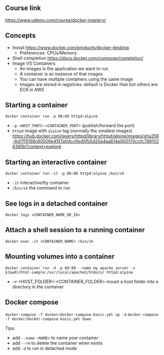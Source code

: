 ## Course link
https://www.udemy.com/course/docker-mastery/

## Concepts
- Install https://www.docker.com/products/docker-desktop
  - Preferences: CPUs/Memory
- Shell completion https://docs.docker.com/compose/completion/
- Image VS Containers
  - An images is the application we want to run
  - A container is an instance of that images
  - You can have multiple containers using the same image
  - Images are stored in registries: default is Docker Hub but others are ECR in AWS

## Starting a container
`docker container run -p 80:80 httpd:alpine`
 - `-p <HOST_PORT>:<CONTAINER_PORT>` (publish/forward the port)
 - `httpd` image with `alpine` tag (normally the smallest images) https://hub.docker.com/layers/httpd/library/httpd/alpine/images/sha256-6d7f15159c60506e45f7a0dcc6ed5fb5d20a4aa614e000170ccfc7891026385b?context=explore

## Starting an interactive container
`docker container run -it -p 80:80 httpd:alpine /bin/sh`
 - `-it` interactive/tty container
 - `/bin/sh` the command to run

## See logs in a detached container
`docker logs <CONTAINER_NAME_OR_ID>`

## Attach a shell session to a running container
`docker exec -it <CONTAINER_NAME> /bin/sh`

## Mounting volumes into a container
`docker container run -d -p 80:80 --name my_apache_server -v $(pwd)/html-sample:/usr/local/apache2/htdocs/ httpd:alpine`
 - -v <HOST_FOLDER>:<CONTAINER_FOLDER> mount a host folder into a directory in the container

## Docker compose
`docker-compose -f docker/docker-compose-basic.yml up -d`
`docker-compose -f docker/docker-compose-basic.yml down`

Tips:
 - add `--name <NAME>` to name your container
 - add `--rm` to delete the container when exists
 - add `-d` to run in detached mode

